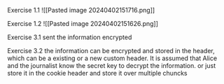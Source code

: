 Exercise 1.1
![[Pasted image 20240402151716.png]]

Exercise 1.2
![[Pasted image 20240402151626.png]]


Exercise 3.1
sent the information encrypted

Exercise 3.2
the information can be encrypted and stored in the header, which can be a existing or a new custom header. It is assumed that Alice and the journalist know the secret key to decrypt the information.
or just store it in the cookie header and store it over multiple chuncks 

